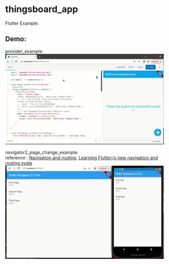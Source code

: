 # thingsboard_app

Flutter Example.

## Demo:  
provider_example:  
![provider_example](provider_example.gif)  

navigator2_page_change_example:  
reference :  [Navigation and routing](https://docs.flutter.dev/development/ui/navigation), [Learning Flutter¡¦s new navigation and routing syste](https://medium.com/flutter/learning-flutters-new-navigation-and-routing-system-7c9068155ade)  
![navigator2_page_change_example](navigator2_page_change_example.gif)  